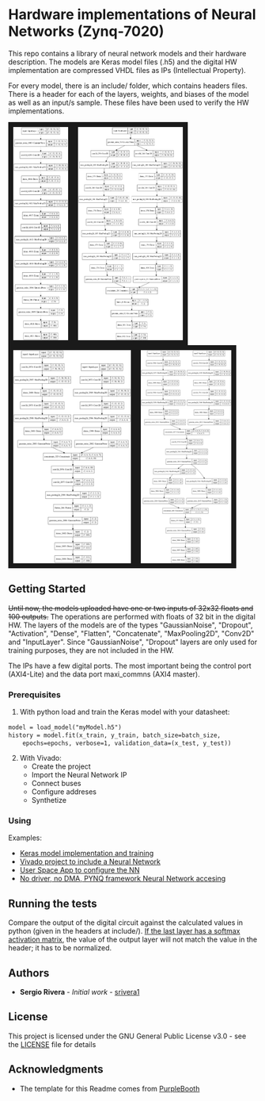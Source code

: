 # Hardware implementations of Neural Networks (Zynq-7020)

This repo contains a library of neural network models and their hardware description. The models are Keras model files (.h5) and the digital HW implementation are compressed VHDL files as IPs (Intellectual Property).

For every model, there is an include/ folder, which contains headers files. There is a header for each of the layers, weights, and biases of the model as well as an input/s sample. These files have been used to verify the HW implementations.
<table>
    <thead>
    <tr>
    <a href="https://github.com/srivera1/TensorFlow_HLS_survivors/raw/master/model_53942_789635"><img align="left" src="https://github.com/srivera1/TensorFlow_HLS_survivors/raw/master/model_53942_789635/model_53942_789635.png" align="left" height="430" width=auto border="10" ></a>
    <a href="https://github.com/srivera1/TensorFlow_HLS_survivors/raw/master/model_10543_138445"><img align="left" src="https://github.com/srivera1/TensorFlow_HLS_survivors/raw/master/model_10543_138445/model_10543_138445.png" align="left" height="430" width=auto border="10" ></a>
    <a href="https://github.com/srivera1/TensorFlow_HLS_survivors/raw/master/model_33755_160548"><img align="left" src="https://github.com/srivera1/TensorFlow_HLS_survivors/raw/master/model_33755_160548/model_33755_160548.png" align="left" height="430" width=auto border="10" ></a>
    <a href="https://github.com/srivera1/TensorFlow_HLS_survivors/raw/master/model_46585_660725"><img align="left" src="https://github.com/srivera1/TensorFlow_HLS_survivors/raw/master/model_46585_660725/model_46585_660725.png" align="left" height="430" width=auto border="10" ></a>
    </tr>
    </thead>
    <tbody>
    </tbody>
</table>


## Getting Started

<strike>Until now, the models uploaded have one or two inputs of 32x32 floats and 100 outputs.</strike> The operations are performed with floats of 32 bit in the digital HW. The layers of the models are of the types "GaussianNoise", "Dropout", "Activation", "Dense", "Flatten", "Concatenate", "MaxPooling2D", "Conv2D" and "InputLayer". Since "GaussianNoise", "Dropout" layers are only used for training purposes, they are not included in the HW.

The IPs have a few digital ports. The most important being the control port (AXI4-Lite) and the data port maxi_commns (AXI4 master). 

### Prerequisites

1) With python load and train the Keras model with your datasheet:

```
model = load_model("myModel.h5")
history = model.fit(x_train, y_train, batch_size=batch_size,
    epochs=epochs, verbose=1, validation_data=(x_test, y_test))
```
2) With Vivado:
    - Create the project
    - Import the Neural Network IP
    - Connect buses
    - Configure addreses
    - Synthetize

### Using

Examples:
 - [Keras model implementation and training](https://github.com/srivera1/TensorFlow_HLS_survivors/blob/master/arrythmia/clasificador_arritmia_version_aumentada_v0.ipynb)
 - [Vivado project to include a Neural Network](https://github.com/srivera1/TensorFlow_HLS_survivors/blob/master/arrythmia/arrythmia_design_1.pdf)
 - [User Space App to configure the NN](https://github.com/srivera1/TensorFlow_HLS_survivors/blob/master/arrythmia/nn_model_linux_driver.c)
 - [No driver, no DMA, PYNQ framework Neural Network accesing](https://github.com/srivera1/TensorFlow_HLS_survivors/blob/master/arrythmia/arrythmia_PYNQ_v1.ipynb)

## Running the tests

Compare the output of the digital circuit against the calculated values in python (given in the headers at include/). [If the last layer has a softmax activation matrix](https://github.com/srivera1/TensorFlow_HLS_survivors/blob/master/arrythmia/arrythmia_PYNQ_v1.ipynb), the value of the output layer will not match the value in the header; it has to be normalized.


## Authors

* **Sergio Rivera** - *Initial work* - [srivera1](https://github.com/srivera1)


## License

This project is licensed under the GNU General Public License v3.0 - see the [LICENSE](LICENSE) file for details

## Acknowledgments

* The template for this Readme comes from [PurpleBooth](https://github.com/PurpleBooth)



